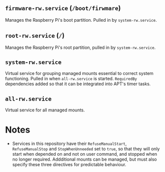 ## `firmware-rw.service` (`/boot/firwmare`)
Manages the Raspberry Pi's boot partition. Pulled in by `system-rw.service`.

## `root-rw.service` (`/`)
Manages the Raspberry Pi's root partition, pulled in by `system-rw.service`.

## `system-rw.service`
Virtual service for grouping managed mounts essential to correct system functioning. Pulled in when `all-rw.service` is started. `RequiredBy` dependencies added so that it can be integrated into APT's timer tasks.

## `all-rw.service`
Virtual service for all managed mounts.

# Notes
- Services in this repository have their `RefuseManualStart`, `RefuseManualStop` and `StopWhenUnneeded` set to `true`, so that they will only start when depended on and not on user command, and stopped when no longer required. Addditional mounts can be managed, but must also specify these three directives for predictable behaviour.
